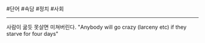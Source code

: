 #단어 #속담 #정치 #사회
___
사람이 굶듯 못살면 미쳐버린다.
"Anybody will go crazy (larceny etc) if they starve for four days"
